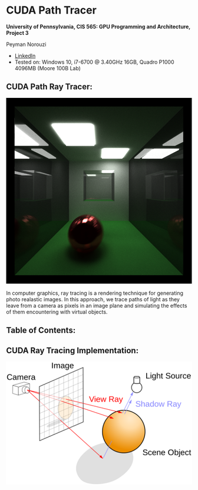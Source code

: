 CUDA Path Tracer
================

**University of Pennsylvania, CIS 565: GPU Programming and Architecture, Project 3**

Peyman Norouzi
* [LinkedIn](https://www.linkedin.com/in/peymannorouzi)
* Tested on: Windows 10, i7-6700 @ 3.40GHz 16GB, Quadro P1000 4096MB (Moore 100B Lab)

## CUDA Path Ray Tracer:

![](img/w_MB.png)

In computer graphics, ray tracing is a rendering technique for generating photo realastic images. In this approach, we trace paths of light as they leave from a camera as pixels in an image plane and simulating the effects of them encountering with virtual objects. 


## Table of Contents:



## CUDA Ray Tracing Implementation:

![](img/1280px-Ray_trace_diagram.svg.png)

